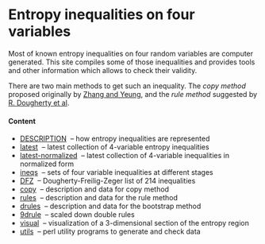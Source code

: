 Entropy inequalities on four variables
=============

Most of known entropy inequalities on four random variables are computer
generated. This site compiles some of those inequalities and provides tools
and other information which allows to check their validity.

There are two main methods to get such an inequality. The *copy method* 
proposed originally by
[Zhang and Yeung](http://www.cs.cornell.edu/courses/cs783/2007fa/papers/ZYnonShannon.pdf), and the *rule method* suggested
by [R. Dougherty et al](http://arxiv.org/pdf/1104.3602v1).

#### Content

* [DESCRIPTION](DESCRIPTION.md) &nbsp;&ndash; how entropy inequalities are represented
* [latest](latest.txt) &nbsp;&ndash; latest collection of 4-variable
entropy inequalities
* [latest-normalized](latest-normalized.txt) &nbsp;&ndash; latest collection
of 4-variable inequalities in normalized form
* [ineqs](ineqs) &nbsp;&ndash; sets of four variable inequalities at different stages
* [DFZ](DFZ) &nbsp;&ndash; Dougherty-Freilig-Zeger list of 214 inequalities
* [copy](copy) &nbsp;&ndash; description and data for copy method
* [rules](rules) &nbsp;&ndash; description and data for the rule method
* [drules](drules) &nbsp;&ndash; description and data for the bootstrap method
* [9drule](9drule) &nbsp;&ndash; scaled down double rules
* [visual](visual) &nbsp;&ndash; visualization of a 3-dimensional section of
the entropy region
* [utils](utils) &nbsp;&ndash; perl utility programs to generate and check data



